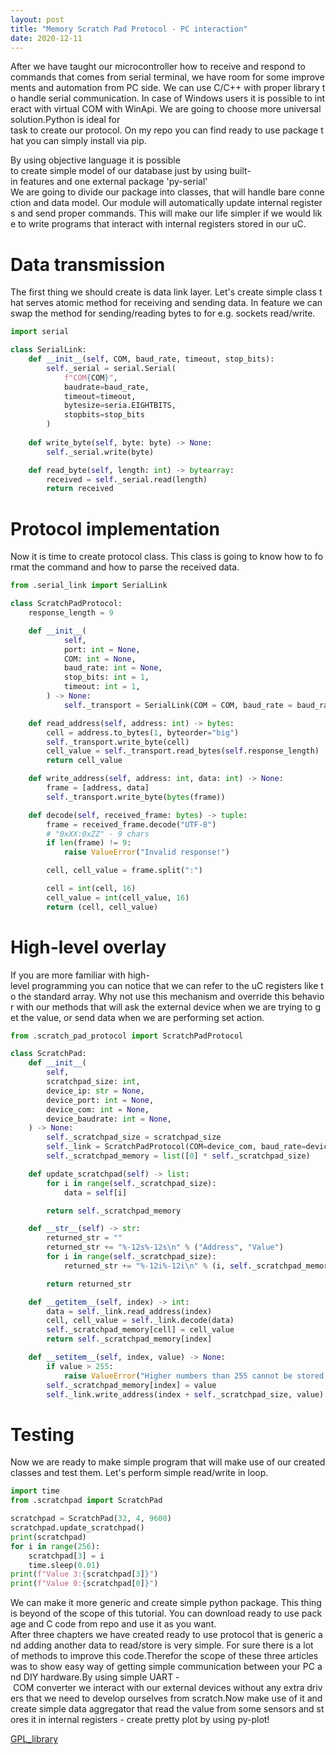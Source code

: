 ```yaml
---
layout: post
title: "Memory Scratch Pad Protocol - PC interaction"
date: 2020-12-11
---
```

After we have taught our microcontroller how to receive and respond to commands that comes from serial terminal, we have room for some improvements and automation from PC side. We can use C/C++ with proper library to handle serial communication. In case of Windows users it is possible to interact with virtual COM with WinApi. We are going to choose more universal solution.Python is ideal for task to create our protocol. On my repo you can find ready to use package that you can simply install via pip.

By using objective language it is possible to create simple model of our database just by using built-in features and one external package 'py-serial' We are going to divide our package into classes, that will handle bare connection and data model. Our module will automatically update internal registers and send proper commands. This will make our life simpler if we would like to write programs that interact with internal registers stored in our uC.

# Data transmission
The first thing we should create is data link layer. Let's create simple class that serves atomic method for receiving and sending data. In feature we can swap the method for sending/reading bytes to for e.g. sockets read/write. 
```Python
import serial

class SerialLink:
	def __init__(self, COM, baud_rate, timeout, stop_bits):
		self._serial = serial.Serial(
			f"COM{COM}",
			baudrate=baud_rate,
			timeout=timeout,
			bytesize=seria.EIGHTBITS,
			stopbits=stop_bits
		)
	
	def write_byte(self, byte: byte) -> None:
		self._serial.write(byte)

	def read_byte(self, length: int) -> bytearray:
		received = self._serial.read(length)
		return received
``` 

# Protocol implementation
Now it is time to create protocol class. This class is going to know how to format the command and how to parse the received data. 
```Python
from .serial_link import SerialLink

class ScratchPadProtocol:
	response_length = 9

	def __init__(
			self,
			port: int = None,
			COM: int = None,
			baud_rate: int = None,
			stop_bits: int = 1,
			timeout: int = 1,
		) -> None:
			self._transport = SerialLink(COM = COM, baud_rate = baud_rate, stop_bits = stop_bits, timeout = timeout)

	def read_address(self, address: int) -> bytes:
		cell = address.to_bytes(1, byteorder="big")
		self._transport.write_byte(cell)
		cell_value = self._transport.read_bytes(self.response_length)
		return cell_value

	def write_address(self, address: int, data: int) -> None:
		frame = [address, data]
		self._transport.write_byte(bytes(frame))

	def decode(self, received_frame: bytes) -> tuple:
		frame = received_frame.decode("UTF-8")
		# "0xXX:0xZZ" - 9 chars
		if len(frame) != 9:
			raise ValueError("Invalid response!") 

		cell, cell_value = frame.split(":")

		cell = int(cell, 16)
		cell_value = int(cell_value, 16)
		return (cell, cell_value)

```

# High-level overlay
If you are more familiar with high-level programming you can notice that we can refer to the uC registers like to the standard array. Why not use this mechanism and override this behavior with our methods that will ask the external device when we are trying to get the value, or send data when we are performing set action.
```Python
from .scratch_pad_protocol import ScratchPadProtocol

class ScratchPad:
    def __init__(
        self,
        scratchpad_size: int,
        device_ip: str = None,
        device_port: int = None,
        device_com: int = None,
        device_baudrate: int = None,
    ) -> None:
        self._scratchpad_size = scratchpad_size
        self._link = ScratchPadProtocol(COM=device_com, baud_rate=device_baudrate)
        self._scratchpad_memory = list([0] * self._scratchpad_size)

    def update_scratchpad(self) -> list:
        for i in range(self._scratchpad_size):
            data = self[i]

        return self._scratchpad_memory

    def __str__(self) -> str:
        returned_str = ""
        returned_str += "%-12s%-12s\n" % ("Address", "Value")
        for i in range(self._scratchpad_size):
            returned_str += "%-12i%-12i\n" % (i, self._scratchpad_memory[i])

        return returned_str

    def __getitem__(self, index) -> int:
        data = self._link.read_address(index)
        cell, cell_value = self._link.decode(data)
        self._scratchpad_memory[cell] = cell_value
        return self._scratchpad_memory[index]

    def __setitem__(self, index, value) -> None:
        if value > 255:
            raise ValueError("Higher numbers than 255 cannot be stored in scratchpad.")
        self._scratchpad_memory[index] = value
        self._link.write_address(index + self._scratchpad_size, value)
```

# Testing
Now we are ready to make simple program that will make use of our created classes and test them. Let's perform simple read/write in loop.
```Python
import time
from .scratchpad import ScratchPad

scratchpad = ScratchPad(32, 4, 9600)
scratchpad.update_scratchpad()
print(scratchpad)
for i in range(256):
	scratchpad[3] = i
	time.sleep(0.01)
print(f"Value 3:{scratchpad[3]}")
print(f"Value 0:{scratchpad[0]}")
```
We can make it more generic and create simple python package. This thing is beyond of the scope of this tutorial. You can download ready to use package and C code from repo and use it as you want.
After three chapters we have created ready to use protocol that is generic and adding another data to read/store is very simple. For sure there is a lot of methods to improve this code.Therefor the scope of these three articles was to show easy way of getting simple communication between your PC and DIY hardware.By using simple UART - COM converter we interact with our external devices without any extra drivers that we need to develop ourselves from scratch.Now make use of it and create simple data aggregator that read the value from some sensors and stores it in internal registers - create pretty plot by using py-plot!

[GPL_library](https://github.com/MateuszMyalski/GPL)
